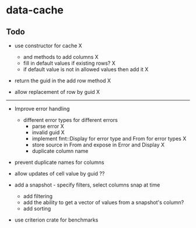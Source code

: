 # data-cache

## Todo
* use constructor for cache X
    * and methods to add columns X
    * fill in default values if existing rows? X
    * if default value is not in allowed values then add it X


* return the guid in the add row method X 
* allow replacement of row by guid X

-----------------


* Improve error handling
    * different error types for different errors
        * parse error X
        * invalid guid X
        * implement fmt::Display for error type and From for error types X
        * store source in From and expose in Error and Display X
        * duplicate column name 


* prevent duplicate names for columns

* allow updates of cell value by guid  ??


* add a snapshot - specify filters, select columns snap at time
    * add filtering
    * add the ability to get a vector of values from a snapshot's column?
    * add sorting


* use criterion crate for benchmarks

